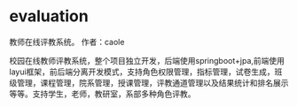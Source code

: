 # evaluation
教师在线评教系统。 作者：caole

校园在线教师评教系统，整个项目独立开发，后端使用springboot+jpa,前端使用layui框架，前后端分离开发模式，支持角色权限管理，指标管理，试卷生成，班级管理，课程管理，院系管理，授课管理，评教通道管理以及结果统计和排名展示等等。支持学生，老师，教研室，系部多种角色评教。
